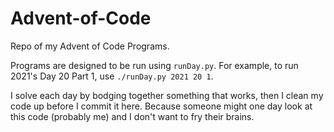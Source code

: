 # Advent-of-Code

Repo of my Advent of Code Programs.

Programs are designed to be run using `runDay.py`. For example, to run 2021's Day 20 Part 1, use `./runDay.py 2021 20 1`.

I solve each day by bodging together something that works, then I clean my code up before I commit it here. Because someone might one day look at this code (probably me) and I don't want to fry their brains.
